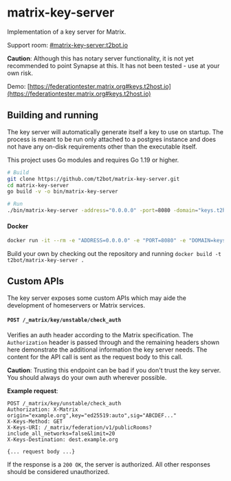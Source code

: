 # matrix-key-server

Implementation of a key server for Matrix.

Support room: [#matrix-key-server:t2bot.io](https://matrix.to/#/#matrix-key-server:t2bot.io)

**Caution**: Although this has notary server functionality, it is not yet recommended to point Synapse at this. It has not been tested - use at your own risk.

Demo: [https://federationtester.matrix.org#keys.t2host.io](https://federationtester.matrix.org#keys.t2host.io)

## Building and running

The key server will automatically generate itself a key to use on startup. The process is meant to be run 
only attached to a postgres instance and does not have any on-disk requirements other than the executable 
itself.

This project uses Go modules and requires Go 1.19 or higher.

```bash
# Build
git clone https://github.com/t2bot/matrix-key-server.git
cd matrix-key-server
go build -v -o bin/matrix-key-server

# Run
./bin/matrix-key-server -address="0.0.0.0" -port=8080 -domain="keys.t2host.io" -postgres="postgres://username:password@localhost/dbname?sslmode=disable"
```

#### Docker

```bash
docker run -it --rm -e "ADDRESS=0.0.0.0" -e "PORT=8080" -e "DOMAIN=keys.t2host.io" -e "POSTGRES=postgres://username:password@localhost/dbname?sslmode=disable" t2bot/matrix-key-server
```

Build your own by checking out the repository and running `docker build -t t2bot/matrix-key-server .`

## Custom APIs

The key server exposes some custom APIs which may aide the development of homeservers or Matrix services.

#### `POST /_matrix/key/unstable/check_auth`

Verifies an auth header according to the Matrix specification. The `Authorization` header is passed through
and the remaining headers shown here demonstrate the additional information the key server needs. The content
for the API call is sent as the request body to this call.

**Caution**: Trusting this endpoint can be bad if you don't trust the key server. You should always do your own
auth wherever possible.

**Example request**:
```
POST /_matrix/key/unstable/check_auth
Authorization: X-Matrix origin="example.org",key="ed25519:auto",sig="ABCDEF..."
X-Keys-Method: GET
X-Keys-URI: /_matrix/federation/v1/publicRooms?include_all_networks=false&limit=20
X-Keys-Destination: dest.example.org

{... request body ...}
```

If the response is a `200 OK`, the server is authorized. All other responses should be considered unauthorized.
